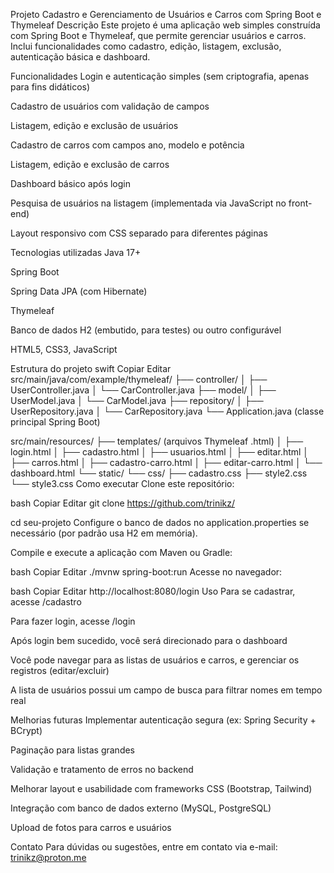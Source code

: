 Projeto Cadastro e Gerenciamento de Usuários e Carros com Spring Boot e Thymeleaf
Descrição
Este projeto é uma aplicação web simples construída com Spring Boot e Thymeleaf, que permite gerenciar usuários e carros. Inclui funcionalidades como cadastro, edição, listagem, exclusão, autenticação básica e dashboard.

Funcionalidades
Login e autenticação simples (sem criptografia, apenas para fins didáticos)

Cadastro de usuários com validação de campos

Listagem, edição e exclusão de usuários

Cadastro de carros com campos ano, modelo e potência

Listagem, edição e exclusão de carros

Dashboard básico após login

Pesquisa de usuários na listagem (implementada via JavaScript no front-end)

Layout responsivo com CSS separado para diferentes páginas

Tecnologias utilizadas
Java 17+

Spring Boot

Spring Data JPA (com Hibernate)

Thymeleaf

Banco de dados H2 (embutido, para testes) ou outro configurável

HTML5, CSS3, JavaScript

Estrutura do projeto
swift
Copiar
Editar
src/main/java/com/example/thymeleaf/
  ├── controller/
  │     ├── UserController.java
  │     └── CarController.java
  ├── model/
  │     ├── UserModel.java
  │     └── CarModel.java
  ├── repository/
  │     ├── UserRepository.java
  │     └── CarRepository.java
  └── Application.java  (classe principal Spring Boot)

src/main/resources/
  ├── templates/  (arquivos Thymeleaf .html)
  │     ├── login.html
  │     ├── cadastro.html
  │     ├── usuarios.html
  │     ├── editar.html
  │     ├── carros.html
  │     ├── cadastro-carro.html
  │     ├── editar-carro.html
  │     └── dashboard.html
  └── static/
        └── css/
             ├── cadastro.css
             ├── style2.css
             └── style3.css
Como executar
Clone este repositório:

bash
Copiar
Editar
git clone https://github.com/trinikz/

cd seu-projeto
Configure o banco de dados no application.properties se necessário (por padrão usa H2 em memória).

Compile e execute a aplicação com Maven ou Gradle:

bash
Copiar
Editar
./mvnw spring-boot:run
Acesse no navegador:

bash
Copiar
Editar
http://localhost:8080/login
Uso
Para se cadastrar, acesse /cadastro

Para fazer login, acesse /login

Após login bem sucedido, você será direcionado para o dashboard

Você pode navegar para as listas de usuários e carros, e gerenciar os registros (editar/excluir)

A lista de usuários possui um campo de busca para filtrar nomes em tempo real

Melhorias futuras
Implementar autenticação segura (ex: Spring Security + BCrypt)

Paginação para listas grandes

Validação e tratamento de erros no backend

Melhorar layout e usabilidade com frameworks CSS (Bootstrap, Tailwind)

Integração com banco de dados externo (MySQL, PostgreSQL)

Upload de fotos para carros e usuários

Contato
Para dúvidas ou sugestões, entre em contato via e-mail: trinikz@proton.me